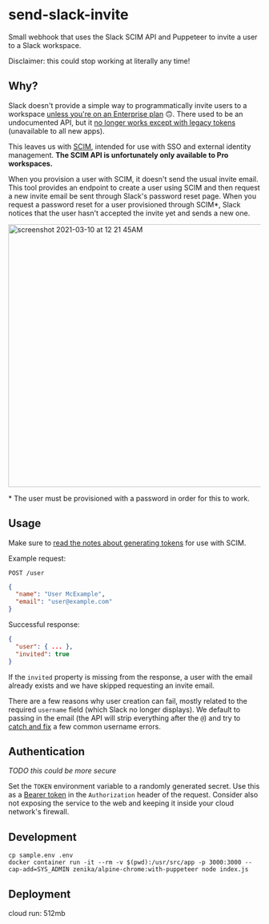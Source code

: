 # send-slack-invite
 
Small webhook that uses the Slack SCIM API and Puppeteer to invite a user to a Slack workspace.

Disclaimer: this could stop working at literally any time!

## Why?

Slack doesn't provide a simple way to programmatically invite users to a workspace [unless you're on an Enterprise plan](https://api.slack.com/methods/admin.users.invite) 🙃. There used to be an undocumented API, but it [no longer works except with legacy tokens](https://stackoverflow.com/questions/30955818/slack-api-team-invitation) (unavailable to all new apps).

This leaves us with [SCIM](https://api.slack.com/scim#scim-api-endpoints__users), intended for use with SSO and external identity management. **The SCIM API is unfortunately only available to Pro workspaces.** 

When you provision a user with SCIM, it doesn't send the usual invite email. This tool provides an endpoint to create a user using SCIM and then request a new invite email be sent through Slack's password reset page. When you request a password reset for a user provisioned through SCIM*, Slack notices that the user hasn't accepted the invite yet and sends a new one.

<img width="525" alt="screenshot 2021-03-10 at 12 21 45AM" src="https://user-images.githubusercontent.com/1895116/110581176-052e3c80-8138-11eb-85fd-0715586ce7b3.png">

\* The user must be provisioned with a password in order for this to work.

## Usage

Make sure to [read the notes about generating tokens](https://api.slack.com/scim#accessing-the-scim-api__particulars-of-permissions) for use with SCIM.

Example request:

```
POST /user
```
```json
{
  "name": "User McExample",
  "email": "user@example.com"
}
```

Successful response:

```json
{
  "user": { ... },
  "invited": true
}
```

If the `invited` property is missing from the response, a user with the email already exists and we have skipped requesting an invite email.

There are a few reasons why user creation can fail, mostly related to the required `username` field (which Slack no longer displays). We default to passing in the email (the API will strip everything after the `@`) and try to [catch and fix](https://github.com/bedstuystrong/resend-slack-invite/blob/main/slack.js#L57) a few common username errors. 

## Authentication

*TODO this could be more secure*

Set the `TOKEN` environment variable to a randomly generated secret. Use this as a [Bearer token](https://learning.postman.com/docs/sending-requests/authorization/#bearer-token) in the `Authorization` header of the request. Consider also not exposing the service to the web and keeping it inside your cloud network's firewall.

## Development

```
cp sample.env .env
docker container run -it --rm -v $(pwd):/usr/src/app -p 3000:3000 --cap-add=SYS_ADMIN zenika/alpine-chrome:with-puppeteer node index.js
```

## Deployment

cloud run: 512mb
